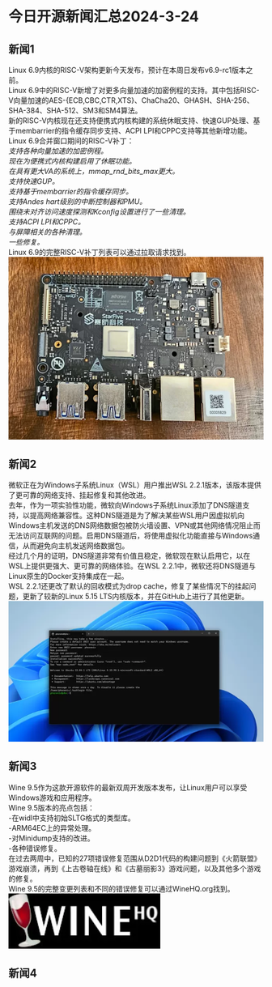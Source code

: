 # 今日开源新闻汇总2024-3-24
## 新闻1
Linux 6.9内核的RISC-V架构更新今天发布，预计在本周日发布v6.9-rc1版本之前。
<br>
Linux 6.9中的RISC-V新增了对更多向量加速的加密例程的支持。其中包括RISC-V向量加速的AES-{ECB,CBC,CTR,XTS}、ChaCha20、GHASH、SHA-256、SHA-384、SHA-512、SM3和SM4算法。
<br>
新的RISC-V内核现在还支持便携式内核构建的系统休眠支持、快速GUP处理、基于membarrier的指令缓存同步支持、ACPI LPI和CPPC支持等其他新增功能。 
<br>
Linux 6.9合并窗口期间的RISC-V补丁：
<br>
*支持各种向量加速的加密例程。*
<br>
*现在为便携式内核构建启用了休眠功能。*
<br>
*在具有更大VA的系统上，mmap_rnd_bits_max更大。*
<br>
*支持快速GUP。*
<br>
*支持基于membarrier的指令缓存同步。*
<br>
*支持Andes hart级别的中断控制器和PMU。*
<br>
*围绕未对齐访问速度探测和Kconfig设置进行了一些清理。*
<br>
*支持ACPI LPI和CPPC。*
<br>
*与屏障相关的各种清理。*
<br>
*一些修复。*
<br>
Linux 6.9的完整RISC-V补丁列表可以通过拉取请求找到。
<br>
![图片暂时迷路了！！:(](img/1.png)
## 新闻2
微软正在为Windows子系统Linux（WSL）用户推出WSL 2.2.1版本，该版本提供了更可靠的网络支持、挂起修复和其他改进。
<br>
去年，作为一项实验性功能，微软向Windows子系统Linux添加了DNS隧道支持，以提高网络兼容性。这种DNS隧道是为了解决某些WSL用户因虚拟机向Windows主机发送的DNS网络数据包被防火墙设置、VPN或其他网络情况阻止而无法访问互联网的问题。启用DNS隧道后，将使用虚拟化功能直接与Windows通信，从而避免向主机发送网络数据包。
<br>
经过几个月的证明，DNS隧道非常有价值且稳定，微软现在默认启用它，以在WSL上提供更强大、更可靠的网络体验。在WSL 2.2.1中，微软还将DNS隧道与Linux原生的Docker支持集成在一起。
<br>
WSL 2.2.1还更改了默认的回收模式为drop cache，修复了某些情况下的挂起问题，更新了较新的Linux 5.15 LTS内核版本，并在GitHub上进行了其他更新。
<br>
![图片暂时迷路了！！:(](img/2.png)
## 新闻3
Wine 9.5作为这款开源软件的最新双周开发版本发布，让Linux用户可以享受Windows游戏和应用程序。
<br>
Wine 9.5版本的亮点包括：
<br>
-在widl中支持初始SLTG格式的类型库。
<br>
-ARM64EC上的异常处理。
<br>
-对Minidump支持的改进。
<br>
-各种错误修复。
<br>
在过去两周中，已知的27项错误修复范围从D2D1代码的构建问题到《火箭联盟》游戏崩溃，再到《上古卷轴在线》和《古墓丽影3》游戏问题，以及其他多个游戏的修复。
<br>
Wine 9.5的完整变更列表和不同的错误修复可以通过WineHQ.org找到。
<br>
![图片暂时迷路了！！:(](img/3.png)
## 新闻4
